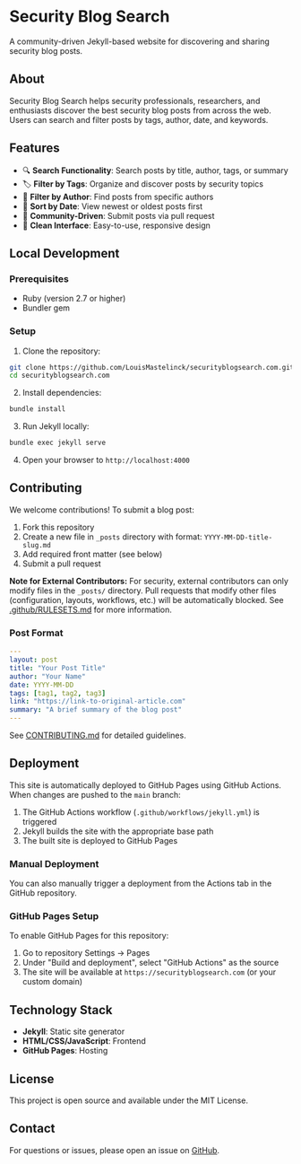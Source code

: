 # Security Blog Search

A community-driven Jekyll-based website for discovering and sharing security blog posts.

## About

Security Blog Search helps security professionals, researchers, and enthusiasts discover the best security blog posts from across the web. Users can search and filter posts by tags, author, date, and keywords.

## Features

- 🔍 **Search Functionality**: Search posts by title, author, tags, or summary
- 🏷️ **Filter by Tags**: Organize and discover posts by security topics
- 👤 **Filter by Author**: Find posts from specific authors
- 📅 **Sort by Date**: View newest or oldest posts first
- 📝 **Community-Driven**: Submit posts via pull request
- 🎨 **Clean Interface**: Easy-to-use, responsive design

## Local Development

### Prerequisites

- Ruby (version 2.7 or higher)
- Bundler gem

### Setup

1. Clone the repository:
```bash
git clone https://github.com/LouisMastelinck/securityblogsearch.com.git
cd securityblogsearch.com
```

2. Install dependencies:
```bash
bundle install
```

3. Run Jekyll locally:
```bash
bundle exec jekyll serve
```

4. Open your browser to `http://localhost:4000`

## Contributing

We welcome contributions! To submit a blog post:

1. Fork this repository
2. Create a new file in `_posts` directory with format: `YYYY-MM-DD-title-slug.md`
3. Add required front matter (see below)
4. Submit a pull request

**Note for External Contributors:** For security, external contributors can only modify files in the `_posts/` directory. Pull requests that modify other files (configuration, layouts, workflows, etc.) will be automatically blocked. See [.github/RULESETS.md](.github/RULESETS.md) for more information.

### Post Format

```yaml
---
layout: post
title: "Your Post Title"
author: "Your Name"
date: YYYY-MM-DD
tags: [tag1, tag2, tag3]
link: "https://link-to-original-article.com"
summary: "A brief summary of the blog post"
---
```

See [CONTRIBUTING.md](contributing.md) for detailed guidelines.

## Deployment

This site is automatically deployed to GitHub Pages using GitHub Actions. When changes are pushed to the `main` branch:

1. The GitHub Actions workflow (`.github/workflows/jekyll.yml`) is triggered
2. Jekyll builds the site with the appropriate base path
3. The built site is deployed to GitHub Pages

### Manual Deployment

You can also manually trigger a deployment from the Actions tab in the GitHub repository.

### GitHub Pages Setup

To enable GitHub Pages for this repository:

1. Go to repository Settings → Pages
2. Under "Build and deployment", select "GitHub Actions" as the source
3. The site will be available at `https://securityblogsearch.com` (or your custom domain)

## Technology Stack

- **Jekyll**: Static site generator
- **HTML/CSS/JavaScript**: Frontend
- **GitHub Pages**: Hosting

## License

This project is open source and available under the MIT License.

## Contact

For questions or issues, please open an issue on [GitHub](https://github.com/LouisMastelinck/securityblogsearch.com/issues).